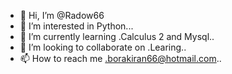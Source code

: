 - 👋 Hi, I’m @Radow66
- 👀 I’m interested in Python...
- 🌱 I’m currently learning .Calculus 2 and Mysql..
- 💞️ I’m looking to collaborate on .Learing..
- 📫 How to reach me .borakiran66@hotmail.com..

<!---
Radow66/Radow66 is a ✨ special ✨ repository because its `README.md` (this file) appears on your GitHub profile.
You can click the Preview link to take a look at your changes.
--->
